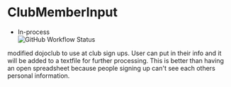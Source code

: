 # ClubMemberInput

- In-process  
![GitHub Workflow Status](https://img.shields.io/github/workflow/status/CJones217/ClubMemberInput/Java%20CI%20with%20Gradle?logo=GitHub)

modified dojoclub to use at club sign ups.
User can put in their info and it will be added to a textfile for further processing.
This is better than having an open spreadsheet because people signing up can't see each others personal information.
